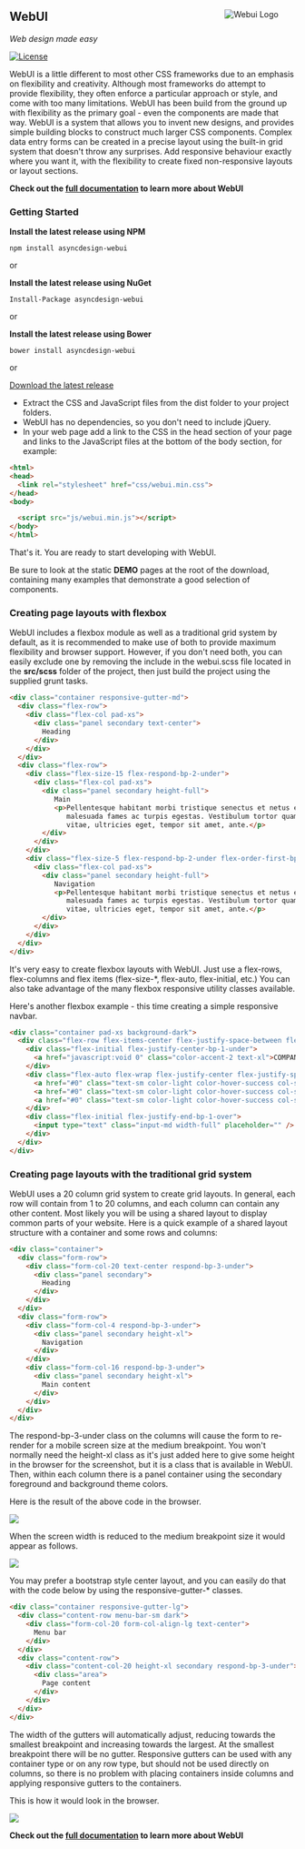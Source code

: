 
##

<img src="images/webui_blue_96x96.png" alt="Webui Logo" align="right" hspace="30" /> 

## **WebUI**

*Web design made easy*

[![License](https://img.shields.io/badge/license-MIT-green.svg?style=flat)](https://github.com/asyncdesign/webui/blob/master/LICENSE)


WebUI is a little different to most other CSS frameworks due to an emphasis on flexibility and creativity. Although most frameworks do attempt to provide flexibility, they often enforce a particular
approach or style, and come with too many limitations. WebUI has been build from the ground up with flexibility as the primary goal - even the components are made that way. WebUI is a system that allows 
you to invent new designs, and provides simple building blocks to construct much larger CSS components. Complex data entry forms can be created in a precise layout using the built-in grid system that 
doesn't throw any surprises. Add responsive behaviour exactly where you want it, with the flexibility to create fixed non-responsive layouts or layout sections.

**Check out the [full documentation](https://asyncdesign.github.io/webui/) to learn more about WebUI**

### **Getting Started**

**Install the latest release using NPM**

`npm install asyncdesign-webui`

or

**Install the latest release using NuGet**

`Install-Package asyncdesign-webui`

or

**Install the latest release using Bower**

`bower install asyncdesign-webui`

or

[Download the latest release](https://github.com/asyncdesign/webui/archive/v7.0.4.zip)
* Extract the CSS and JavaScript files from the dist folder to your project folders.
* WebUI has no dependencies, so you don't need to include jQuery.
* In your web page add a link to the CSS in the head section of your page and links to the JavaScript files at the bottom of the body section, for example:

````html
<html>
<head>
  <link rel="stylesheet" href="css/webui.min.css"> 
</head>
<body>

  <script src="js/webui.min.js"></script>
</body>
</html>
````

That's it. You are ready to start developing with WebUI.

Be sure to look at the static **DEMO** pages at the root of the download, containing many examples that demonstrate a good selection of components.

### **Creating page layouts with flexbox**

WebUI includes a flexbox module as well as a traditional grid system by default, as it is recommended to make use of both to provide maximum flexibility and browser support. 
However, if you don't need both, you can easily exclude one by removing the include in the webui.scss file located in the **src/scss** folder of the project, then just 
build the project using the supplied grunt tasks. 

````html
<div class="container responsive-gutter-md">
  <div class="flex-row">
    <div class="flex-col pad-xs">
      <div class="panel secondary text-center">
        Heading
      </div>
    </div>  
  </div>
  <div class="flex-row">
    <div class="flex-size-15 flex-respond-bp-2-under">
      <div class="flex-col pad-xs">
        <div class="panel secondary height-full">
           Main
           <p>Pellentesque habitant morbi tristique senectus et netus et 
              malesuada fames ac turpis egestas. Vestibulum tortor quam, feugiat
              vitae, ultricies eget, tempor sit amet, ante.</p>
        </div>
      </div>
    </div>
    <div class="flex-size-5 flex-respond-bp-2-under flex-order-first-bp-2-under">
      <div class="flex-col pad-xs">
        <div class="panel secondary height-full">
           Navigation
           <p>Pellentesque habitant morbi tristique senectus et netus et 
              malesuada fames ac turpis egestas. Vestibulum tortor quam, feugiat
              vitae, ultricies eget, tempor sit amet, ante.</p>
        </div>
      </div>
    </div>
  </div>
</div>
````

It's very easy to create flexbox layouts with WebUI. Just use a flex-rows, flex-columns and flex items (flex-size-*, flex-auto, flex-initial, etc.) 
You can also take advantage of the many flexbox responsive utility classes available. 

Here's another flexbox example - this time creating a simple responsive navbar.

````html
<div class="container pad-xs background-dark">
  <div class="flex-row flex-items-center flex-justify-space-between flex-direction-column-bp-1-under">
    <div class="flex-initial flex-justify-center-bp-1-under">
      <a href="javascript:void 0" class="color-accent-2 text-xl">COMPANY LOGO</a>
    </div>				
    <div class="flex-auto flex-wrap flex-justify-center flex-justify-space-around flex-direction-column-bp-1-under">
      <a href="#0" class="text-sm color-light color-hover-success col-spacing-sm">PAGES</a>
      <a href="#0" class="text-sm color-light color-hover-success col-spacing-sm">PROMOTIONS</a>
      <a href="#0" class="text-sm color-light color-hover-success col-spacing-sm">PRODUCTS</a>
    </div>			
    <div class="flex-initial flex-justify-end-bp-1-over">
      <input type="text" class="input-md width-full" placeholder="" />
    </div>
  </div>
</div>
````

### **Creating page layouts with the traditional grid system**

WebUI uses a 20 column grid system to create grid layouts. In general, each row will contain from 1 to 20 columns, and each column can contain any other content. 
Most likely you will be using a shared layout to display common parts of your website. Here is a quick example of a shared layout structure with a container and some rows and columns:

````html
<div class="container">
  <div class="form-row">
    <div class="form-col-20 text-center respond-bp-3-under">
      <div class="panel secondary">
        Heading
      </div>
    </div>  
  </div>
  <div class="form-row">
    <div class="form-col-4 respond-bp-3-under">
      <div class="panel secondary height-xl">
        Navigation
      </div>
    </div>
    <div class="form-col-16 respond-bp-3-under">
      <div class="panel secondary height-xl">
        Main content
      </div>
    </div>
  </div>
</div>
````
The respond-bp-3-under class on the columns will cause the form to re-render for a mobile screen size at the medium breakpoint. 
You won't normally need the height-xl class as it's just added here to give some height in the browser for the screenshot, but it is 
a class that is available in WebUI. Then, within each column there is a panel container using the secondary foreground and background theme colors. 

Here is the result of the above code in the browser.

<img src="images/basic_layout.png" />

When the screen width is reduced to the medium breakpoint size it would appear as follows. 

<img src="images/basic_layout_breakpoint.png" />

You may prefer a bootstrap style center layout, and you can easily do that with the code below by using the responsive-gutter-* classes.

````html
<div class="container responsive-gutter-lg">
  <div class="content-row menu-bar-sm dark">
    <div class="form-col-20 form-col-align-lg text-center">
      Menu bar
    </div>
  </div>
  <div class="content-row">	
    <div class="content-col-20 height-xl secondary respond-bp-3-under">
      <div class="area">
        Page content
      </div>
    </div>
  </div>
</div>
````
The width of the gutters will automatically adjust, reducing towards the smallest breakpoint and increasing towards the largest. At the smallest 
breakpoint there will be no gutter. Responsive gutters can be used with any container type or on any row type, but should not be used directly on 
columns, so there is no problem with placing containers inside columns and applying responsive gutters to the containers.

This is how it would look in the browser.

<img src="images/centered_layout.png" />

**Check out the [full documentation](https://asyncdesign.github.io/webui/) to learn more about WebUI**

